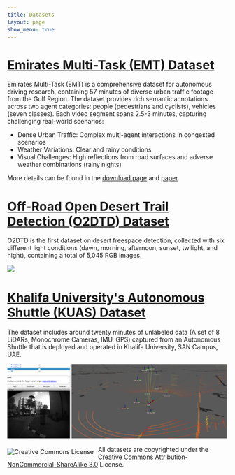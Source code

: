 ```yaml
---
title: Datasets
layout: page
show_menu: true
---
```

# [Emirates Multi-Task (EMT) Dataset](https://avlab.io/emt-dataset/)
Emirates Multi-Task (EMT) is a comprehensive dataset for autonomous driving research, containing 57 minutes of diverse urban traffic footage from the Gulf Region. The dataset provides rich semantic annotations across two agent categories: people (pedestrians and cyclists), vehicles (seven classes). Each video segment spans 2.5-3 minutes, capturing challenging real-world scenarios:
- Dense Urban Traffic: Complex multi-agent interactions in congested scenarios
- Weather Variations: Clear and rainy conditions
- Visual Challenges: High reflections from road surfaces and adverse weather combinations (rainy nights)

More details can be found in the [download page](https://avlab.io/emt-dataset/emt_dataset) and [paper](https://arxiv.org/abs/2502.19260).
<!-- # [Road-UAE Dataset](https://avlab.io/road-uae/)
ROAD-UAE is a richly annotated dataset containing detailed semantic annotations for road agents and events. With 57 minutes of continuous footage, each video segment lasts between 2.5 to 3 minutes. The dataset includes heterogenous annotations for three main agent categories: people (pedestrians and cyclists), vehicles (divided into six classes), and traffic lights. It captures the unique road topology and traffic conditions of the Gulf Region, offering consistent tracking IDs for all road agents. Additionally, it provides action annotations as "action tubes" and road event detections labeled as triplets (Agent, Action, Location) at the frame level. -->

<!-- ![](assets/img/road-uae.png) -->

# [Off-Road Open Desert Trail Detection (O2DTD) Dataset](datasets/offroad)
O2DTD is the first dataset on desert freespace detection, collected with six       different light conditions (dawn, morning, afternoon, sunset, twilight, and night), containing a total of 5,045 RGB images.

![](assets/O2DTD_Dataset_Demo_cropped.gif)

# [Khalifa University's Autonomous Shuttle (KUAS) Dataset](datasets/shuttle)
The dataset includes around twenty minutes of unlabeled data (A set of 8 LiDARs, Monochrome Cameras, IMU, GPS) captured from an Autonomous Shuttle that is deployed and operated in Khalifa University, SAN Campus, UAE.

![](/assets/KUAS_Dataset_cropped.png)


<img alt="Creative Commons License" style="border-width:0;float:left;margin-top:5px; margin-right:10px" src="http://i.creativecommons.org/l/by-nc-sa/3.0/88x31.png">All datasets  are copyrighted under the <a rel="license" href="http://creativecommons.org/licenses/by-nc-sa/3.0/">Creative Commons Attribution-NonCommercial-ShareAlike 3.0</a> License. 
